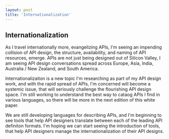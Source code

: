 ```yaml
---
layout: post
title: 'Internationalization'
---
```

<h2>Internationalization</h2>
<p>As I travel internationally more, evangelizing APIs, I'm seeing an impending collision of API design, the structure, availability, and naming of API resources, emerge. APIs are not just being designed out of Silicon Valley, I am seeing API design conversations spread across Europe, Asia, India, Australia / New Zealand, and South America.&nbsp;</p>
<p>Internationalizaiton is a new topic I'm researching as part of my API design work, and with the rapid spread of APIs, I'm concerned will become a systemic issue, that will seriously challenge the flourishing API design space. I'm still working to understand the best way to cataog APIs I find in various languages, so there will be more in the next edition of this white paper.</p>
<p>We are still developing languages for describing APIs, and I'm beginning to see tools that help API designers translate between each of the leading API definiton formats. I'm hoping we can start seeing the introduction of tools, that help API designers manage the internationalization of their API designs.</p>